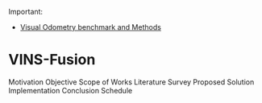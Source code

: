 




Important:
 - [Visual Odometry benchmark and Methods](https://www.cvlibs.net/datasets/kitti/eval_odometry.php)

# VINS-Fusion

Motivation
Objective
Scope of Works
Literature Survey
Proposed Solution
Implementation
Conclusion
Schedule